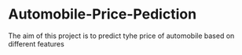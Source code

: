 # Automobile-Price-Pediction
The aim of this project is to predict tyhe price of automobile based on different features 
